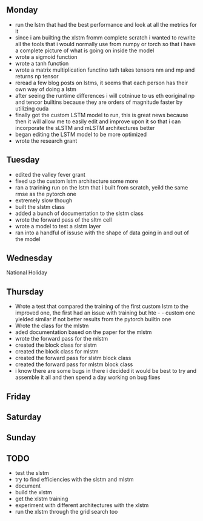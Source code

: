 ## Monday
- run the lstm that had the best performance and look at all the metrics for it
- since i am builting the xlstm fromm complete scratch i wanted to rewrite all the tools that i would normally use from numpy or torch so that i have a complete picture of what is going on inside the model
- wrote a sigmoid function
- wrote a tanh function
- wrote a matrix multiplication functino tath takes tensors nm and mp and returns np tensor
- reread a few blog posts on lstms, it seems that each person has their own way of doing a lstm
- after seeing the runtime differences i will cotninue to us eth eoriginal np and tencor builtins because they are orders of magnitude faster by utilizing cuda
- finally got the custom LSTM model to run, this is great news because then it will allow me to easily edit and improve upon it so that i can incorporate the sLSTM and mLSTM architectures better
- began editing the LSTM model to be more optimized
- wrote the research grant

## Tuesday
- edited the valley fever grant
- fixed up the custom lstm architecture some more
- ran a trarining run on the lstm that i built from scratch, yeild the same rmse as the pytorch one
- extremely slow though
- built the slstm class
- added a bunch of documentation to the slstm class
- wrote the forward pass of the sltm cell
- wrote a model to test a slstm layer
- ran into a handful of issuse with the shape of data going in and out of the model

## Wednesday
National Holiday 

## Thursday
- Wrote a test that compared the training of the first custom lstm to the improved one, the first had an issue with training but hte - - custom one yielded similar if not better results from the pytorch builtin one
- Wrote the class for the mlstm
- aded documentation based on the paper for the mlstm
- wrote the forward pass for the mlstm
- created the block class for slstm
- created the block class for mlstm
- created the forward pass for slstm block class
- created the forward pass for mlstm block class
- i know there are some bugs in there i decided it would be best to try and assemble it all and then spend a day working on bug fixes


## Friday 

## Saturday 

## Sunday

## TODO
- test the slstm
- try to find efficiencies with the slstm and mlstm
- document
- build the xlstm
- get the xlstm training 
- experiment with different architectures with the xlstm
- run the xlstm through the grid search too